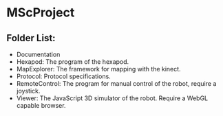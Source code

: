 # MScProject

## Folder List:
* Documentation
* Hexapod: The program of the hexapod.
* MapExplorer: The framework for mapping with the kinect.
* Protocol: Protocol specifications.
* RemoteControl: The program for manual control of the robot, require a joystick.
* Viewer: The JavaScript 3D simulator of the robot. Require a WebGL capable browser.
